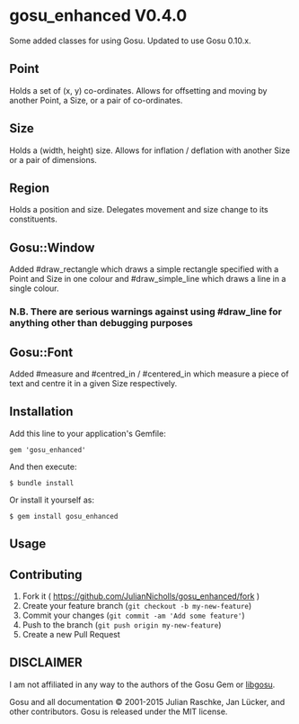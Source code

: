 # gosu_enhanced V0.4.0

Some added classes for using Gosu. Updated to use Gosu 0.10.x.

## Point

Holds a set of (x, y) co-ordinates. Allows for offsetting and moving by another
Point, a Size, or a pair of co-ordinates.

## Size

Holds a (width, height) size. Allows for inflation / deflation with another
Size or a pair of dimensions.

## Region

Holds a position and size. Delegates movement and size change to its
constituents.

## Gosu::Window

Added #draw_rectangle which draws a simple rectangle specified with a Point
and Size in one colour and #draw_simple_line which draws a line in a single
colour.

### N.B. There are serious warnings against using #draw_line for anything other than debugging purposes

## Gosu::Font

Added #measure and #centred_in / #centered_in which measure a piece of text
and centre it in a given Size respectively.

## Installation

Add this line to your application's Gemfile:

    gem 'gosu_enhanced'

And then execute:

    $ bundle install

Or install it yourself as:

    $ gem install gosu_enhanced

## Usage



## Contributing

1. Fork it ( https://github.com/JulianNicholls/gosu_enhanced/fork )
2. Create your feature branch (`git checkout -b my-new-feature`)
3. Commit your changes (`git commit -am 'Add some feature'`)
4. Push to the branch (`git push origin my-new-feature`)
5. Create a new Pull Request

## DISCLAIMER

I am not affiliated in any way to the authors of the Gosu Gem or
[libgosu](libgosu.org).

Gosu and all documentation © 2001-2015 Julian Raschke, Jan Lücker, and
other contributors. Gosu is released under the MIT license.
